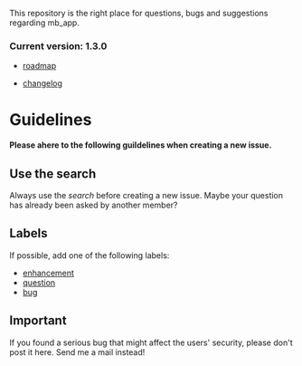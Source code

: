 This repository is the right place for questions, bugs and suggestions regarding mb_app.

### Current version: 1.3.0 

- [roadmap](https://github.com/MBuchalik/mb_app/milestones?state=open)

- [changelog](CHANGELOG.md)





# Guidelines
**Please ahere to the following guildelines when creating a new issue.**
## Use the search

Always use the *search* before creating a new issue. Maybe your question has already been asked by another member?

## Labels

If possible, add one of the following labels:
- [enhancement](https://github.com/MBuchalik/mb_app/issues?q=label:enhancement)
- [question](https://github.com/MBuchalik/mb_app/issues?q=label:question)
- [bug](https://github.com/MBuchalik/mb_app/issues?q=label:bug)

## Important
If you found a serious bug that might affect the users' security, please don't post it here. Send me a mail instead!
